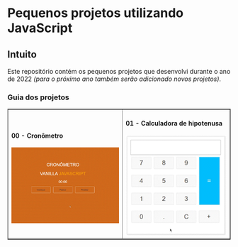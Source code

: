 # Pequenos projetos utilizando JavaScript

## Intuito
<p>Este repositório contém os pequenos projetos que desenvolvi durante o ano de 2022 <em>(para o próximo ano também serão adicionado novos projetos)</em>.</p>

### Guia dos projetos

<table border="1">
   <tr>
     <td>
       <h4>00 - Cronômetro</h4>
       <a href="./00-cronometro/"><img src="./00-cronometro/assets/img/00-stopwatch.gif" width="250px"></a>
      </td>
      <td>
        <h4>01 - Calculadora de hipotenusa</h4>
        <a href="./01-calculadora/"><img src="./01-calculadora/assets/img/01-calculator.gif" width:="20px"></a>
     </td>
    </tr>
 </table>

